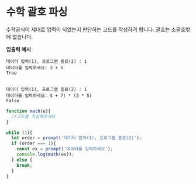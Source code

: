# 수학 괄호 파싱
수학공식이 제대로 입력이 되었는지 판단하는 코드를 작성하려 합니다. 괄호는 소괄호밖에 없습니다.

**입출력 예시**

```
데이터 입력(1), 프로그램 종료(2) : 1
데이터를 입력하세요: 3 + 5
True


데이터 입력(1), 프로그램 종료(2) : 1
데이터를 입력하세요: 5 + 7) * (3 * 5)
False
```

```js
function math(e){
  //코드를 작성해주세요
}

while (1){
  let order = prompt('데이터 입력(1), 프로그램 종료(2)');
  if (order === 1){
    const ex = prompt('데이터를 입력하세요');
    console.log(math(ex));
  } else {
    break;
  }
}
```